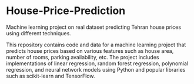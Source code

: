 # House-Price-Prediction
Machine learning project on real dataset predicting Tehran house prices using different techniques.


This repository contains code and data for a machine learning project that predicts house prices based on various features such as house area, number of rooms, parking availability, etc.
The project includes implementations of linear regression, random forest regression, polynomial regression, and neural network models using Python and popular libraries such as scikit-learn and TensorFlow.
